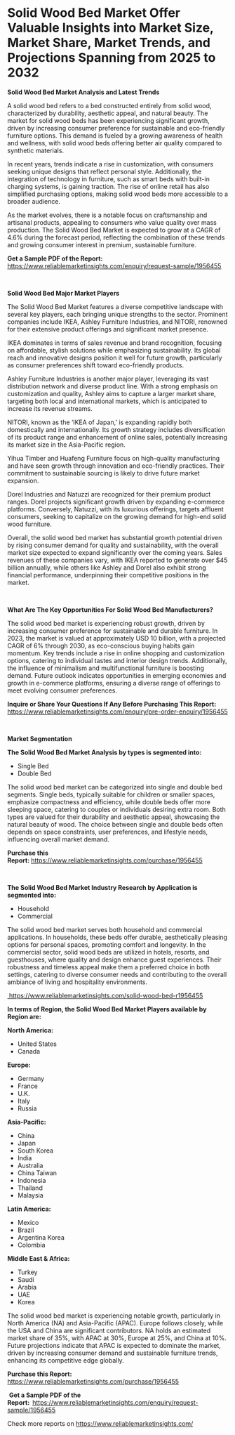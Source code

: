 <p><h1>Solid Wood Bed Market Offer Valuable Insights into Market Size, Market Share, Market Trends, and Projections Spanning from 2025 to 2032</h1></p><p><strong>Solid Wood Bed Market Analysis and Latest Trends</strong></p>
<p><p>A solid wood bed refers to a bed constructed entirely from solid wood, characterized by durability, aesthetic appeal, and natural beauty. The market for solid wood beds has been experiencing significant growth, driven by increasing consumer preference for sustainable and eco-friendly furniture options. This demand is fueled by a growing awareness of health and wellness, with solid wood beds offering better air quality compared to synthetic materials.</p><p>In recent years, trends indicate a rise in customization, with consumers seeking unique designs that reflect personal style. Additionally, the integration of technology in furniture, such as smart beds with built-in charging systems, is gaining traction. The rise of online retail has also simplified purchasing options, making solid wood beds more accessible to a broader audience.</p><p>As the market evolves, there is a notable focus on craftsmanship and artisanal products, appealing to consumers who value quality over mass production. The Solid Wood Bed Market is expected to grow at a CAGR of 4.6% during the forecast period, reflecting the combination of these trends and growing consumer interest in premium, sustainable furniture.</p></p>
<p><strong>Get a Sample PDF of the Report:&nbsp;</strong> <a href="https://www.reliablemarketinsights.com/enquiry/request-sample/1956455?utm_campaign=2182&utm_medium=2&utm_source=Github&utm_content=ia&utm_term=06022025&utm_id=solid-wood-bed">https://www.reliablemarketinsights.com/enquiry/request-sample/1956455</a></p>
<p>&nbsp;</p>
<p><strong>Solid Wood Bed Major Market Players</strong></p>
<p><p>The Solid Wood Bed Market features a diverse competitive landscape with several key players, each bringing unique strengths to the sector. Prominent companies include IKEA, Ashley Furniture Industries, and NITORI, renowned for their extensive product offerings and significant market presence. </p><p>IKEA dominates in terms of sales revenue and brand recognition, focusing on affordable, stylish solutions while emphasizing sustainability. Its global reach and innovative designs position it well for future growth, particularly as consumer preferences shift toward eco-friendly products. </p><p>Ashley Furniture Industries is another major player, leveraging its vast distribution network and diverse product line. With a strong emphasis on customization and quality, Ashley aims to capture a larger market share, targeting both local and international markets, which is anticipated to increase its revenue streams.</p><p>NITORI, known as the ‘IKEA of Japan,’ is expanding rapidly both domestically and internationally. Its growth strategy includes diversification of its product range and enhancement of online sales, potentially increasing its market size in the Asia-Pacific region.</p><p>Yihua Timber and Huafeng Furniture focus on high-quality manufacturing and have seen growth through innovation and eco-friendly practices. Their commitment to sustainable sourcing is likely to drive future market expansion.</p><p>Dorel Industries and Natuzzi are recognized for their premium product ranges. Dorel projects significant growth driven by expanding e-commerce platforms. Conversely, Natuzzi, with its luxurious offerings, targets affluent consumers, seeking to capitalize on the growing demand for high-end solid wood furniture.</p><p>Overall, the solid wood bed market has substantial growth potential driven by rising consumer demand for quality and sustainability, with the overall market size expected to expand significantly over the coming years. Sales revenues of these companies vary, with IKEA reported to generate over $45 billion annually, while others like Ashley and Dorel also exhibit strong financial performance, underpinning their competitive positions in the market.</p></p>
<p>&nbsp;</p>
<p><strong>What Are The Key Opportunities For Solid Wood Bed Manufacturers?</strong></p>
<p><p>The solid wood bed market is experiencing robust growth, driven by increasing consumer preference for sustainable and durable furniture. In 2023, the market is valued at approximately USD 10 billion, with a projected CAGR of 6% through 2030, as eco-conscious buying habits gain momentum. Key trends include a rise in online shopping and customization options, catering to individual tastes and interior design trends. Additionally, the influence of minimalism and multifunctional furniture is boosting demand. Future outlook indicates opportunities in emerging economies and growth in e-commerce platforms, ensuring a diverse range of offerings to meet evolving consumer preferences.</p></p>
<p><strong>Inquire or Share Your Questions If Any Before Purchasing This Report:</strong> <a href="https://www.reliablemarketinsights.com/enquiry/pre-order-enquiry/1956455?utm_campaign=2182&utm_medium=2&utm_source=Github&utm_content=ia&utm_term=06022025&utm_id=solid-wood-bed">https://www.reliablemarketinsights.com/enquiry/pre-order-enquiry/1956455</a></p>
<p>&nbsp;</p>
<p><strong>Market Segmentation</strong></p>
<p><strong>The Solid Wood Bed Market Analysis by types is segmented into:</strong></p>
<p><ul><li>Single Bed</li><li>Double Bed</li></ul></p>
<p><p>The solid wood bed market can be categorized into single and double bed segments. Single beds, typically suitable for children or smaller spaces, emphasize compactness and efficiency, while double beds offer more sleeping space, catering to couples or individuals desiring extra room. Both types are valued for their durability and aesthetic appeal, showcasing the natural beauty of wood. The choice between single and double beds often depends on space constraints, user preferences, and lifestyle needs, influencing overall market demand.</p></p>
<p><strong>Purchase this Report:&nbsp;</strong><a href="https://www.reliablemarketinsights.com/purchase/1956455?utm_campaign=2182&utm_medium=2&utm_source=Github&utm_content=ia&utm_term=06022025&utm_id=solid-wood-bed">https://www.reliablemarketinsights.com/purchase/1956455</a></p>
<p>&nbsp;</p>
<p><strong>The Solid Wood Bed Market Industry Research by Application is segmented into:</strong></p>
<p><ul><li>Household</li><li>Commercial</li></ul></p>
<p><p>The solid wood bed market serves both household and commercial applications. In households, these beds offer durable, aesthetically pleasing options for personal spaces, promoting comfort and longevity. In the commercial sector, solid wood beds are utilized in hotels, resorts, and guesthouses, where quality and design enhance guest experiences. Their robustness and timeless appeal make them a preferred choice in both settings, catering to diverse consumer needs and contributing to the overall ambiance of living and hospitality environments.</p></p>
<p><a href="https://www.reliablemarketinsights.com/solid-wood-bed-r1956455?utm_campaign=2182&utm_medium=2&utm_source=Github&utm_content=ia&utm_term=06022025&utm_id=solid-wood-bed">&nbsp;https://www.reliablemarketinsights.com/solid-wood-bed-r1956455</a></p>
<p><strong>In terms of Region, the Solid Wood Bed Market Players available by Region are:</strong></p>
<p>
    <p> <strong> North America: </strong>
        <ul>
            <li>United States</li>
            <li>Canada</li>
        </ul>
        </p> 
    <p> <strong> Europe: </strong>
        <ul>
            <li>Germany</li>
            <li>France</li>
            <li>U.K.</li>
            <li>Italy</li>
            <li>Russia</li>
        </ul>
        </p> 
    <p> <strong> Asia-Pacific: </strong>
        <ul>
            <li>China</li>
            <li>Japan</li>
            <li>South Korea</li>
            <li>India</li>
            <li>Australia</li>
            <li>China Taiwan</li>
            <li>Indonesia</li>
            <li>Thailand</li>
            <li>Malaysia</li>
        </ul>
        </p> 
    <p> <strong> Latin America: </strong>
        <ul>
            <li>Mexico</li>
            <li>Brazil</li>
            <li>Argentina Korea</li>
            <li>Colombia</li>
        </ul>
        </p> 
    <p> <strong> Middle East & Africa: </strong>
        <ul>
            <li>Turkey</li>
            <li>Saudi</li>
            <li>Arabia</li>
            <li>UAE</li>
            <li>Korea</li>
        </ul>
    </p>
    </p>
<p><p>The solid wood bed market is experiencing notable growth, particularly in North America (NA) and Asia-Pacific (APAC). Europe follows closely, while the USA and China are significant contributors. NA holds an estimated market share of 35%, with APAC at 30%, Europe at 25%, and China at 10%. Future projections indicate that APAC is expected to dominate the market, driven by increasing consumer demand and sustainable furniture trends, enhancing its competitive edge globally.</p></p>
<p><strong>Purchase this Report: </strong><a href="https://www.reliablemarketinsights.com/purchase/1956455?utm_campaign=2182&utm_medium=2&utm_source=Github&utm_content=ia&utm_term=06022025&utm_id=solid-wood-bed">https://www.reliablemarketinsights.com/purchase/1956455</a></p>
<p>&nbsp;<strong>Get a Sample PDF of the Report:&nbsp;&nbsp;</strong><a href="https://www.reliablemarketinsights.com/enquiry/request-sample/1956455?utm_campaign=2182&utm_medium=2&utm_source=Github&utm_content=ia&utm_term=06022025&utm_id=solid-wood-bed">https://www.reliablemarketinsights.com/enquiry/request-sample/1956455</a></p>
<p><strong></strong></p>
<p>Check more reports on <a href="https://www.reliablemarketinsights.com/?utm_campaign=2182&utm_medium=2&utm_source=Github&utm_content=ia&utm_term=06022025&utm_id=solid-wood-bed">https://www.reliablemarketinsights.com/</a></p>